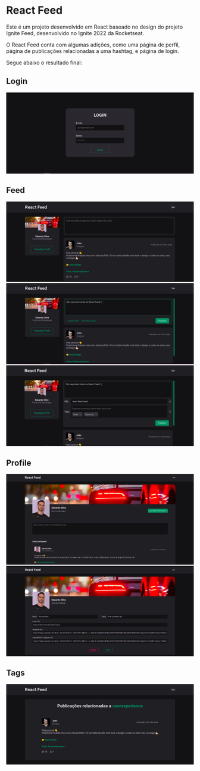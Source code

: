 # React Feed

Este é um projeto desenvolvido em React baseado no design do projeto Ignite Feed, desenvolvido no Ignite 2022 da Rocketseat.

O React Feed conta com algumas adições, como uma página de perfil, página de publicações relacionadas a uma hashtag, e página de login.

Segue abaixo o resultado final:

## Login
![Login](images/login.png)

## Feed
![Feed](images/feed1.png)
![Feed](images/feed2.png)
![Feed](images/feed3.png)

## Profile
![Profile](images/profile1.png)
![Profile](images/profile2.png)

## Tags
![Tags](images/tags.png)